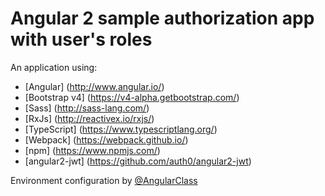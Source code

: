 # Angular 2 sample authorization app with user's roles

An application using:
* [Angular] (http://www.angular.io/)
* [Bootstrap v4] (https://v4-alpha.getbootstrap.com/)
* [Sass] (http://sass-lang.com/)
* [RxJs] (http://reactivex.io/rxjs/)
* [TypeScript] (https://www.typescriptlang.org/)
* [Webpack] (https://webpack.github.io/)
* [npm] (https://www.npmjs.com/)
* [angular2-jwt] (https://github.com/auth0/angular2-jwt)

Environment configuration by [@AngularClass](https://github.com/AngularClass/angular2-webpack-starter)